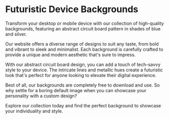 <!--font:Open Sans-->

# Futuristic Device Backgrounds

Transform your desktop or mobile device with our collection of high-quality backgrounds, featuring an abstract circuit board pattern in shades of blue and silver.

Our website offers a diverse range of designs to suit any taste, from bold and vibrant to sleek and minimalist. Each background is carefully crafted to provide a unique and modern aesthetic that's sure to impress.

With our abstract circuit board design, you can add a touch of tech-savvy style to your device. The intricate lines and metallic hues create a futuristic look that's perfect for anyone looking to elevate their digital experience.

Best of all, our backgrounds are completely free to download and use. So why settle for a boring default image when you can showcase your personality with a custom design?

Explore our collection today and find the perfect background to showcase your individuality and style.

<!--

Write me markdown content of website with wallpaper:

"An abstract circuit board pattern in shades of blue and silver"

The header of the page should not be copy of the text but rather a real content of the website which is using this wallpaper.


---


# Circuit Board Wallpaper

Welcome to our website featuring an eye-catching abstract circuit board wallpaper in shades of blue and silver. This unique pattern is perfect for adding a futuristic touch to your desktop or mobile device.

Our website offers a variety of high-quality wallpapers for you to choose from, including this stunning circuit board design. Whether you're looking to spice up your personal computer or add some personality to your smartphone, we've got you covered.

Browse through our collection of wallpapers and find the perfect one to suit your style. All of our wallpapers are free to download and use, so why not switch things up today with our circuit board wallpaper?


---


Heading should not include word "wallpaper". The website should not be about the wallpaper itself, wallpaper is just a related background, rewrite whole content.


---


# Tech-Savvy Background for Your Devices

Looking for a unique and futuristic background for your desktop or mobile device? Look no further than our abstract circuit board pattern in shades of blue and silver.

Our website offers a variety of high-quality backgrounds to choose from, including this stunning circuit board design. With its intricate lines and metallic hues, it's sure to add a touch of tech-savvy style to any device.

But we don't stop there. Our collection includes a wide range of designs to suit any taste, whether you're looking for something bold and colorful or subtle and minimalist.

All of our backgrounds are free to download and use, so why settle for a boring default image when you can customize your device with a unique and eye-catching design? Browse our collection today and find the perfect background to suit your style.


---


Heading is too long, rewrite whole content.


---


# Elevate Your Device with a Futuristic Background

Looking to give your desktop or mobile device a fresh and modern look? Our abstract circuit board pattern in shades of blue and silver is the perfect solution.

Our website offers a diverse collection of high-quality backgrounds, including this stunning circuit board design. The intricate lines and metallic hues create a unique and futuristic aesthetic that's sure to elevate any device.

But we don't stop there. Our collection includes a wide range of designs to suit any taste, from bold and colorful to subtle and minimalist.

Best of all, our backgrounds are completely free to download and use. So why settle for a boring default image when you can customize your device with a one-of-a-kind design?

Browse our collection today and discover the perfect background to showcase your style and personality.


---


Heading is too long, rewrite whole content.


---


# Futuristic Backgrounds for Your Devices

Transform your desktop or mobile device with our collection of high-quality backgrounds, featuring an abstract circuit board pattern in shades of blue and silver.

Our website offers a diverse range of designs to suit any taste, from bold and vibrant to sleek and minimalist. Each background is carefully crafted to provide a unique and modern aesthetic that's sure to impress.

With our abstract circuit board design, you can add a touch of tech-savvy style to your device. The intricate lines and metallic hues create a futuristic look that's perfect for anyone looking to elevate their digital experience.

Best of all, our backgrounds are completely free to download and use. So why settle for a boring default image when you can showcase your personality with a custom design?

Explore our collection today and find the perfect background to showcase your individuality and style.


---


Write me a Google font which is best fitting for the website.

Pick from the list:
- Raleway
- Barlow Condensed
- Lobster
- Playfair Display
- Montserrat
- Exo 2
- Poppins
- Lato
- Dancing Script
- Open Sans
- IBM Plex Sans
- Futura
- Inter
- Orbitron
- Roboto
- Alegreya
- Great Vibes


Write just the font name nothing else.


---


Write me a Google font which is best fitting for the website.

Pick from the list:
- Raleway
- Barlow Condensed
- Lobster
- Playfair Display
- Montserrat
- Exo 2
- Poppins
- Lato
- Dancing Script
- Open Sans
- IBM Plex Sans
- Futura
- Inter
- Orbitron
- Roboto
- Alegreya
- Great Vibes


Write just the font name nothing else.


---


Open Sans

-->
